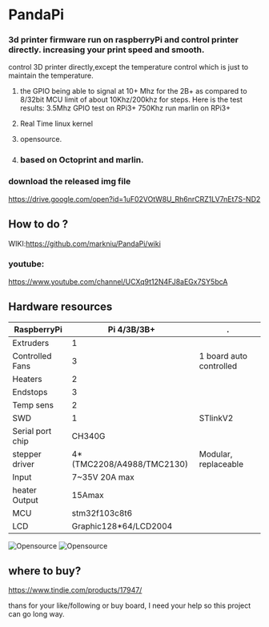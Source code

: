 # PandaPi
### 3d printer firmware run on raspberryPi and control printer directly. increasing your print speed and smooth. 
control 3D printer directly,except the temperature control which is just to maintain the temperature.

1. the GPIO being able to signal at 10+ Mhz for the 2B+ as compared to 8/32bit MCU limit of about 10Khz/200khz for steps.
Here is the test results:
3.5Mhz GPIO test on RPi3+
750Khz run marlin on RPi3+

2. Real Time linux kernel

3. opensource. 

4. ### based on Octoprint and marlin.

### download the released img file
https://drive.google.com/open?id=1uF02VOtW8U_Rh6nrCRZ1LV7nEt7S-ND2

## How to do ? 
WIKI:https://github.com/markniu/PandaPi/wiki

### youtube:
https://www.youtube.com/channel/UCXq9t12N4FJ8aEGx7SY5bcA


## Hardware resources
RaspberryPi | Pi 4/3B/3B+ | .
--- | --- | --- 
Extruders | 	1 | 	 
Controlled Fans | 	3	 |  1 board auto controlled
Heaters   | 	2	 |  
Endstops   | 	3	 | 
Temp sens   | 	2	 | 
SWD   | 	1	 | STlinkV2
Serial port chip   | 	CH340G	 | 
stepper driver   |  4*(TMC2208/A4988/TMC2130)	 | Modular, replaceable
Input   | 	7~35V 20A max	 | 
heater Output   | 	15Amax	 | 
MCU   | 	stm32f103c8t6	 | 
LCD   | 	Graphic128*64/LCD2004	 | 


![Opensource](https://raw.githubusercontent.com/markniu/PandaPi/master/doc/dlg.png)
![Opensource](https://raw.githubusercontent.com/markniu/PandaPi/master/doc/case.jpg)

## where to buy?
https://www.tindie.com/products/17947/

thans for your like/following or buy board, I need your help so this project can go long way.
